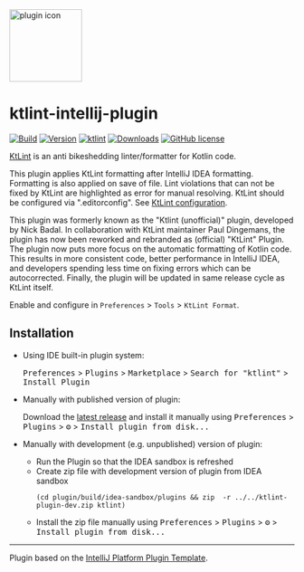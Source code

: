 <img src='/plugin/src/main/resources/META-INF/pluginIcon.svg?raw=true' alt="plugin icon" width='128' />  

# ktlint-intellij-plugin

[![Build](https://github.com/nbadal/ktlint-intellij-plugin/actions/workflows/build.yml/badge.svg?branch=main)](https://github.com/nbadal/ktlint-intellij-plugin/actions/workflows/build.yml)
[![Version](https://img.shields.io/jetbrains/plugin/v/15057.svg)](https://plugins.jetbrains.com/plugin/15057)
[![ktlint](https://img.shields.io/badge/code%20style-%E2%9D%A4-FF4081.svg)](https://ktlint.github.io/)
[![Downloads](https://img.shields.io/jetbrains/plugin/d/15057.svg)](https://plugins.jetbrains.com/plugin/15057)
[![GitHub license](https://img.shields.io/github/license/nbadal/ktlint-intellij-plugin.svg)](https://github.com/nbadal/ktlint-intellij-plugin/blob/master/LICENSE.md)

<!-- Plugin description -->
[KtLint](https://pinterest.github.io/ktlint/) is an anti bikeshedding linter/formatter for Kotlin code.

This plugin applies KtLint formatting after IntelliJ IDEA formatting. Formatting is also applied on save of file. Lint violations that can not be fixed by KtLint are highlighted as error for manual resolving. KtLint should be configured via ".editorconfig". See [KtLint configuration](https://pinterest.github.io/ktlint/latest/rules/configuration-ktlint/).

This plugin was formerly known as the "Ktlint (unofficial)" plugin, developed by Nick Badal. In collaboration with KtLint maintainer Paul Dingemans, the plugin has now been reworked and rebranded as (official) "KtLint" Plugin. The plugin now puts more focus on the automatic formatting of Kotlin code. This results in more consistent code, better performance in IntelliJ IDEA, and developers spending less time on fixing errors which can be autocorrected. Finally, the plugin will be updated in same release cycle as KtLint itself.

Enable and configure in `Preferences` > `Tools` > `KtLint Format`.
<!-- Plugin description end -->

## Installation

- Using IDE built-in plugin system:
  
  <kbd>Preferences</kbd> > <kbd>Plugins</kbd> > <kbd>Marketplace</kbd> > <kbd>Search for "ktlint"</kbd> >
  <kbd>Install Plugin</kbd>
  
- Manually with published version of plugin:

  Download the [latest release](https://github.com/nbadal/ktlint-intellij-plugin/releases/latest) and install it manually using
  <kbd>Preferences</kbd> > <kbd>Plugins</kbd> > <kbd>⚙️</kbd> > <kbd>Install plugin from disk...</kbd>

- Manually with development (e.g. unpublished) version of plugin:
  - Run the Plugin so that the IDEA sandbox is refreshed
  - Create zip file with development version of plugin from IDEA sandbox
    ```shell
    (cd plugin/build/idea-sandbox/plugins && zip  -r ../../ktlint-plugin-dev.zip ktlint)
    ```
  - Install the zip file manually using
    <kbd>Preferences</kbd> > <kbd>Plugins</kbd> > <kbd>⚙️</kbd> > <kbd>Install plugin from disk...</kbd>

---
Plugin based on the [IntelliJ Platform Plugin Template][template].

[template]: https://github.com/JetBrains/intellij-platform-plugin-template
